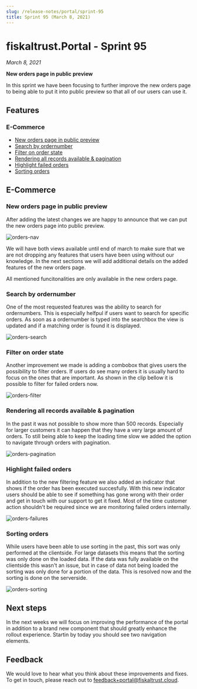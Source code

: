 ```yaml
---
slug: /release-notes/portal/sprint-95
title: Sprint 95 (March 8, 2021)
---
```


# fiskaltrust.Portal - Sprint 95
_March 8, 2021_

**New orders page in public preview**

In this sprint we have been focusing to further improve the new orders page to being able to put it into public preview so that all of our users can use it.

## Features

### E-Commerce 
- [New orders page in public preview](#new-orders-page-in-public-preview)
- [Search by ordernumber](#search-by-ordernumber)
- [Filter on order state](#filter-on-order-state)
- [Rendering all records available & pagination](#rendering-all-records-available--pagination)
- [Highlight failed orders](#highlight-failed-orders)
- [Sorting orders](#sorting-orders)

## E-Commerce

### New orders page in public preview

After adding the latest changes we are happy to announce that we can put the new orders page into public preview. 

![orders-nav](images/sprint-95/orders-nav.png)

We will have both views available until end of march to make sure that we are not dropping any features that users have been using without our knowledge. In the next sections we will add additional details on the added features of the new orders page.

<div class="alert alert--warning" role="alert">All mentioned funcitonalities are only available in the new orders page.</div>

### Search by ordernumber

One of the most requested features was the ability to search for ordernumbers. This is especially helfpul if users want to search for specific orders. As soon as a ordernumber is typed into the searchbox the view is updated and if a matching order is found it is displayed.

![orders-search](images/sprint-95/orders-search.gif)

### Filter on order state

Another improvement we made is adding a combobox that gives users the possibility to filter orders. If users do see many orders it is usually hard to focus on the ones that are important. As shown in the clip bellow it is possible to filter for failed orders now.

![orders-filter](images/sprint-95/orders-filter.gif)

### Rendering all records available & pagination

In the past it was not possible to show more than 500 records. Especially for larger customers it can happen that they have a very large amount of orders. To still being able to keep the loading time slow we added the option to navigate through orders with pagination. 

![orders-pagination](images/sprint-95/orders-pagination.png)

### Highlight failed orders

In addition to the new filtering feature we also added an indicator that shows if the order has been executed succesfully. With this new indicator users should be able to see if something has gone wrong with their order and get in touch with our support to get it fixed. Most of the time customer action shouldn't be required since we are monitoring failed orders internally.

![orders-failures](images/sprint-95/orders-failures.png)

### Sorting orders

While users have been able to use sorting in the past, this sort was only performed at the clientside. For large datasets this means that the sorting was only done on the loaded data. If the data was fully available on the clientside this wasn't an issue, but in case of data not being loaded the sorting was only done for a portion of the data. This is resolved now and the sorting is done on the serverside.

![orders-sorting](images/sprint-95/orders-sorting.gif)

## Next steps
In the next weeks we will focus on improving the performance of the portal in addition to a brand new component that should greatly enhance the rollout experience. Startin by today you should see two navigation elements. 

## Feedback
We would love to hear what you think about these improvements and fixes. To get in touch, please reach out to [feedback+portal@fiskaltrust.cloud](mailto:feedback+portal@fiskaltrust.cloud).